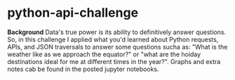 # python-api-challenge

**Background** Data's true power is its ability to definitively answer questions. So, in this challenge I applied what you'd learned about Python requests, APIs, and JSON traversals to answer some questions sucha as: "What is the weather like as we approach the equator?" or "what are the hoiday destinations ideal for me at different times in the year?". 
Graphs and extra notes cab be found in the posted jupyter notebooks.
